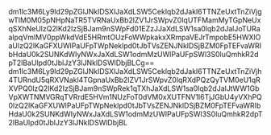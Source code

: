 dm1lc3M6Ly9ld29pZGlJNklDSXlJaXdLSW5Ceklqb2dJakl6TTNZeUxtTnZiVjgwTlM0M05pNHpNaTR5TVRNaUxBb2lZV1JrSWpvZ0lqUTFMamMyTGpNeUxqSXhNeUlzQ2lKd2IzSjBJam9nSWpFd01EZzJJaXdLSW1sa0lqb2dJalJoTURaalpqVmlMV0ppWkdVdE5HRmtOUzFoWWpkakxXRmpaVEJrTmpobE5HWXlOaUlzQ2lKaGFXUWlPaUFpTWpNeklpd0tJbTVsZENJNklDSjBZM0FpTEFvaWRIbHdaU0k2SUNKdWIyNWxJaXdLSW1odmMzUWlPaUFpSWl3S0luQmhkR2dpT2lBaUlpd0tJblJzY3lJNklDSWlDbjBLCg==
dm1lc3M6Ly9ld29pZGlJNklDSXlJaXdLSW5Ceklqb2dJakl6TTNZeUxtTnZiVjh4TURndU5qRXVNakl4TGpnaUxBb2lZV1JrSWpvZ0lqRXdPQzQyTVM0eU1qRXVPQ0lzQ2lKd2IzSjBJam9nSWpRek1qTXhJaXdLSW1sa0lqb2dJalJtWW1GbVpXWTNMVGRqTVRrdE5HVm1NUzFoT0dVM0xXUTFNV1l6TjJGbU4yVXhPQ0lzQ2lKaGFXUWlPaUFpTWpNeklpd0tJbTVsZENJNklDSjBZM0FpTEFvaWRIbHdaU0k2SUNKdWIyNWxJaXdLSW1odmMzUWlPaUFpSWl3S0luQmhkR2dpT2lBaUlpd0tJblJzY3lJNklDSWlDbjBL
